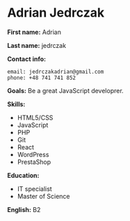 # Adrian Jedrczak

**First name:** Adrian

**Last name:** jedrczak

**Contact info:**

```
email: jedrczakadrian@gmail.com 
phone: +48 741 741 852
```

**Goals:**
Be a great JavaScript developrer.

**Skills:** 
- HTML5/CSS 
- JavaScript
- PHP
- Git
- React
- WordPress
- PrestaShop

**Education:** 
- IT specialist
- Master of Science

**English:** B2